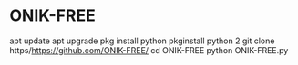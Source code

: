 # ONIK-FREE
apt update 
apt upgrade 
pkg install python 
pkginstall python 2 
git clone https/https://github.com/ONIK-FREE/
cd ONIK-FREE 
python ONIK-FREE.py
